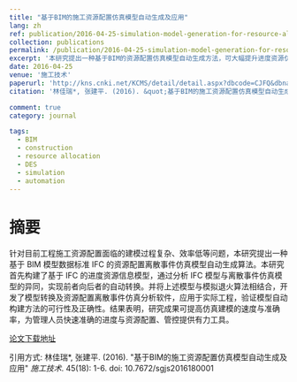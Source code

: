 ```yaml
---
title: "基于BIM的施工资源配置仿真模型自动生成及应用"
lang: zh
ref: publication/2016-04-25-simulation-model-generation-for-resource-allocation
collection: publications
permalink: /publication/2016-04-25-simulation-model-generation-for-resource-allocation
excerpt: '本研究提出一种基于BIM的资源配置仿真模型自动生成方法，可大幅提升进度资源仿真优化效率'
date: 2016-04-25
venue: '施工技术'
paperurl: 'http://kns.cnki.net/KCMS/detail/detail.aspx?dbcode=CJFQ&dbname=CJFDLAST2016&filename=SGJS201618001&v=MDgyMzFOcDQ5RlpZUjhlWDFMdXhZUzdEaDFUM3FUcldNMUZyQ1VSTE9mYitWdUZ5amtWNzdLTmlyQmZiRzRIOWY='
citation: '林佳瑞*, 张建平. (2016). &quot;基于BIM的施工资源配置仿真模型自动生成及应用&quot; <i>施工技术</i>. 45(18): 1-6. doi: 10.7672/sgjs2016180001'

comment: true
category: journal

tags: 
  - BIM
  - construction
  - resource allocation
  - DES
  - simulation
  - automation
---
```



摘要
====

针对目前工程施工资源配置面临的建模过程复杂、效率低等问题，本研究提出一种基于 BIM 模型数据标准 IFC 的资源配置离散事件仿真模型自动生成算法。本研究首先构建了基于 IFC 的进度资源信息模型，通过分析 IFC 模型与离散事件仿真模型的异同，实现前者向后者的自动转换。并将上述模型与模拟退火算法相结合，开发了模型转换及资源配置离散事件仿真分析软件，应用于实际工程，验证模型自动构建方法的可行性及正确性。结果表明，研究成果可提高仿真建模的速度与准确率，为管理人员快速准确的进度与资源配置、管控提供有力工具。

[论文下载地址](http://kns.cnki.net/KCMS/detail/detail.aspx?dbcode=CJFQ&dbname=CJFDLAST2016&filename=SGJS201618001&v=MDgyMzFOcDQ5RlpZUjhlWDFMdXhZUzdEaDFUM3FUcldNMUZyQ1VSTE9mYitWdUZ5amtWNzdLTmlyQmZiRzRIOWY=)

引用方式: 林佳瑞*, 张建平. (2016). &quot;基于BIM的施工资源配置仿真模型自动生成及应用&quot; <i>施工技术</i>. 45(18): 1-6. doi: 10.7672/sgjs2016180001